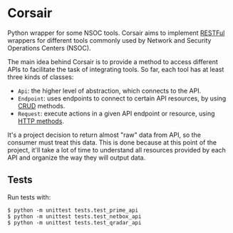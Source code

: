 # Corsair
Python wrapper for some NSOC tools.  Corsair aims to implement [RESTFul](https://en.wikipedia.org/wiki/Representational_state_transfer) wrappers for different tools commonly used by Network and Security Operations Centers (NSOC).

The main idea behind Corsair is to provide a method to access different APIs to facilitate the task of integrating tools.  So far, each tool has at least three kinds of classes:

* `Api`: the higher level of abstraction, which connects to the API.
* `Endpoint`: uses endpoints to connect to certain API resources, by using [CRUD](https://en.wikipedia.org/wiki/Create,_read,_update_and_delete) methods.
* `Request`: execute actions in a given API endpoint or resource, using [HTTP methods](https://developer.mozilla.org/en-US/docs/Web/HTTP/Methods).

It's a project decision to return almost "raw" data from API, so the consumer must treat this data.  This is done because at this point of the project, it'll take a lot of time to understand all resources provided by each API and organize the way they will output data.


## Tests
Run tests with:

```
$ python -m unittest tests.test_prime_api
$ python -m unittest tests.test_netbox_api
$ python -m unittest tests.test_qradar_api
```
